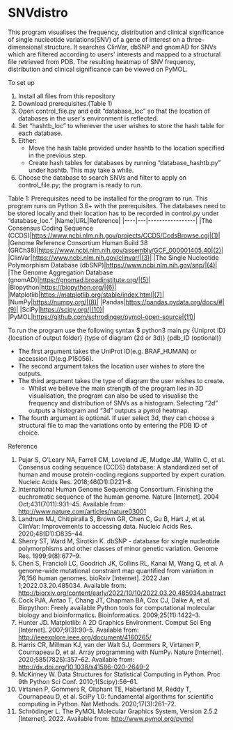 # SNVdistro
This program visualises the frequency, distribution and clinical significance of single nucleotide variations(SNV) of a gene of interest on 
a three-dimensional structure. It searches ClinVar, dbSNP and gnomAD for SNVs which are filtered according to users' interests and mapped
to a structural file retrieved from PDB. The resulting heatmap of SNV frequency, distribution and clinical significance can be viewed on
PyMOL. 

To set up
1. Install all files from this repository
2. Download prerequisites.(Table 1)
3. Open control_file.py and edit “database_loc” so that the location of databases in the user's environment is reflected.
4. Set “hashtb_loc” to wherever the user wishes to store the hash table for each database.
5. Either:
      - Move the hash table provided under hashtb to the location specified in the previous step.
      - Create hash tables for databases by running “database_hashtb.py” under hashtb. This may take a while.
6. Choose the database to search SNVs and filter to apply on control_file.py; the program is ready to run.


Table 1: Prerequisites need to be installed for the program to run.
This program runs on Python 3.6+ with the prerequisites. The databases need to be stored locally and their location has to be recorded in control.py under “database_loc.”
|Name|URL|Reference|
|----|---|-----------------|
|The Consensus Coding Sequence (CCDS)|https://www.ncbi.nlm.nih.gov/projects/CCDS/CcdsBrowse.cgi|(1)|
|Genome Reference Consortium Human Build 38 (GRCh38)|https://www.ncbi.nlm.nih.gov/assembly/GCF_000001405.40|(2)|
|ClinVar|https://www.ncbi.nlm.nih.gov/clinvar/|(3)|
|The Single Nucleotide Polymorphism Database (dbSNP)|https://www.ncbi.nlm.nih.gov/snp/|(4)|
|The Genome Aggregation Database (gnomAD)|https://gnomad.broadinstitute.org/|(5)|
|Biopython|https://biopython.org/|(6)|
|Matplotlib|https://matplotlib.org/stable/index.html|(7)|
|NumPy|https://numpy.org/|(8)|
|Pandas|https://pandas.pydata.org/docs/#|(9)|
|SciPy|https://scipy.org/|(10)|
|PyMOL|https://github.com/schrodinger/pymol-open-source|(11)|


To run the program use the following syntax
   $ python3 main.py {Uniprot ID} {location of output folder} {type of diagram (2d or 3d)} {pdb_ID (optional)}

- The first argument takes the UniProt ID(e.g. BRAF_HUMAN) or accession ID(e.g.P15056). 
- The second argument takes the location user wishes to store the outputs. 
- The third argument takes the type of diagram the user wishes to create. 
   - Whilst we believe the main strength of the program lies in 3D visualisation, the program can also be used to visualise the frequency and distribution of SNVs as a histogram. Selecting “2d” outputs a histogram and “3d” outputs a pymol heatmap. 
- The fourth argument is optional. If user select 3d, they can choose a structural file to map the variations onto by entering the PDB ID of choice.


Reference
1. Pujar S, O’Leary NA, Farrell CM, Loveland JE, Mudge JM, Wallin C, et al. Consensus coding sequence (CCDS) database: A standardized set of human and mouse protein-coding regions supported by expert curation. Nucleic Acids Res. 2018;46(D1):D221–8.
2. International Human Genome Sequencing Consortium. Finishing the euchromatic sequence of the human genome. Nature [Internet]. 2004 Oct;431(7011):931–45. Available from: http://www.nature.com/articles/nature03001
3. Landrum MJ, Chitipiralla S, Brown GR, Chen C, Gu B, Hart J, et al. ClinVar: Improvements to accessing data. Nucleic Acids Res. 2020;48(D1):D835–44.
4. Sherry ST, Ward M, Sirotkin K. dbSNP - database for single nucleotide polymorphisms and other classes of minor genetic variation. Genome Res. 1999;9(8):677–9.
5. Chen S, Francioli LC, Goodrich JK, Collins RL, Kanai M, Wang Q, et al. A genome-wide mutational constraint map quantified from variation in 76,156 human genomes. bioRxiv [Internet]. 2022 Jan 1;2022.03.20.485034. Available from: http://biorxiv.org/content/early/2022/10/10/2022.03.20.485034.abstract
6. Cock PJA, Antao T, Chang JT, Chapman BA, Cox CJ, Dalke A, et al. Biopython: Freely available Python tools for computational molecular biology and bioinformatics. Bioinformatics. 2009;25(11):1422–3.
7. Hunter JD. Matplotlib: A 2D Graphics Environment. Comput Sci Eng [Internet]. 2007;9(3):90–5. Available from: http://ieeexplore.ieee.org/document/4160265/
8. Harris CR, Millman KJ, van der Walt SJ, Gommers R, Virtanen P, Cournapeau D, et al. Array programming with NumPy. Nature [Internet]. 2020;585(7825):357–62. Available from: http://dx.doi.org/10.1038/s41586-020-2649-2
9. McKinney W. Data Structures for Statistical Computing in Python. Proc 9th Python Sci Conf. 2010;1(Scipy):56–61.
10. Virtanen P, Gommers R, Oliphant TE, Haberland M, Reddy T, Cournapeau D, et al. SciPy 1.0: fundamental algorithms for scientific computing in Python. Nat Methods. 2020;17(3):261–72.
11. Schrödinger L. The PyMOL Molecular Graphics System, Version 2.5.2 [Internet]. 2022. Available from: http://www.pymol.org/pymol

